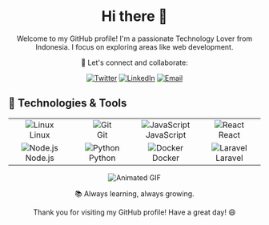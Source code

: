 <!-- Add your introduction -->
<h1 align="center">Hi there 👋</h1>
<p align="center">
  Welcome to my GitHub profile! I'm a passionate Technology Lover from Indonesia. I focus on exploring areas like web development.
</p>

<p align="center">
  🚀 Let's connect and collaborate:
</p>

<!-- Add social media and contact links -->
<p align="center">
  <a href="https://twitter.com/your-twitter-handle"><img src="https://img.shields.io/badge/Twitter-Follow-1DA1F2?style=for-the-badge&logo=twitter" alt="Twitter"></a>
  <a href="https://www.linkedin.com/in/your-linkedin-profile"><img src="https://img.shields.io/badge/LinkedIn-Connect-0077B5?style=for-the-badge&logo=linkedin" alt="LinkedIn"></a>
  <a href="mailto:your.email@example.com"><img src="https://img.shields.io/badge/Email-Contact-D14836?style=for-the-badge&logo=gmail" alt="Email"></a>
</p>

## 🔧 Technologies & Tools

<!-- Use a table to organize your tech stack -->
<p align="center">
  <table align="center">
    <tr>
      <td align="center" width="120">
        <img src="https://img.shields.io/badge/Linux-Enthusiast-333333?style=for-the-badge&logo=linux" alt="Linux">
        <br>Linux
      </td>
      <td align="center" width="120">
        <img src="https://img.shields.io/badge/Git-Geek-333333?style=for-the-badge&logo=git" alt="Git">
        <br>Git
      </td>
      <td align="center" width="120">
        <img src="https://img.shields.io/badge/JavaScript-Ninja-333333?style=for-the-badge&logo=javascript" alt="JavaScript">
        <br>JavaScript
      </td>
      <td align="center" width="120">
        <img src="https://img.shields.io/badge/React-Enthusiast-333333?style=for-the-badge&logo=react" alt="React">
        <br>React
      </td>
    </tr>
    <tr>
      <td align="center" width="120">
        <img src="https://img.shields.io/badge/Node.js-Lover-333333?style=for-the-badge&logo=node.js" alt="Node.js">
        <br>Node.js
      </td>
      <td align="center" width="120">
        <img src="https://img.shields.io/badge/Python-Geek-333333?style=for-the-badge&logo=python" alt="Python">
        <br>Python
      </td>
      <td align="center" width="120">
        <img src="https://img.shields.io/badge/Docker-Fan-333333?style=for-the-badge&logo=docker" alt="Docker">
        <br>Docker
      </td>
      <td align="center" width="120">
        <img src="https://img.shields.io/badge/Laravel-Enthusiast-333333?style=for-the-badge&logo=laravel" alt="Laravel">
        <br>Laravel
      </td>
    </tr>
  </table>
</p>

<!-- Add your animated GIF below -->
<p align="center">
  <img src="https://path/to/your/animated-gif.gif" alt="Animated GIF">
</p>

<p align="center">
  📚 Always learning, always growing.
</p>

<p align="center">
  Thank you for visiting my GitHub profile! Have a great day! 😄
</p>


<!--
**Dafaakmal12/Dafaakmal12** is a ✨ _special_ ✨ repository because its `README.md` (this file) appears on your GitHub profile.

Here are some ideas to get you started:

- 🔭 I’m currently working on ...
- 🌱 I’m currently learning ...
- 👯 I’m looking to collaborate on ...
- 🤔 I’m looking for help with ...
- 💬 Ask me about ...
- 📫 How to reach me: ...
- 😄 Pronouns: ...
- ⚡ Fun fact: ...
-->
